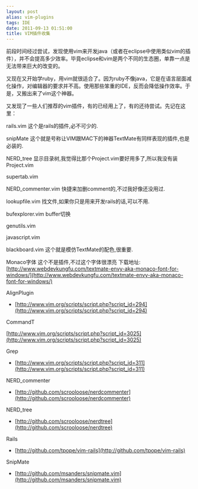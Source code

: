 ```yaml
---
layout: post
alias: vim-plugins
tags: IDE
date: 2011-09-13 01:51:00
title: VIM插件收集
---
```


前段时间经过尝试，发现使用vim来开发java（或者在eclipse中使用类似vim的插件），并不会提高多少效率。毕竟eclipse和vim是两个不同的生态圈，单靠一点是无法带来巨大的改变的。

又现在又开始学ruby，用vim就很适合了。因为ruby不像java，它是在语言层面减化操作，对编辑器的要求并不高。使用那些笨重的IDE，反而会降低操作效率。于是，又搬出来了vim这个神器。

又发现了一些人们推荐的vim插件，有的已经用上了，有的还待尝试。先记在这里：

<span id="more-101"></span>

rails.vim 这个是rails的插件,必不可少的.

snipMate 这个就是号称让VIM跟MAC下的神器TextMate有同样表现的插件,也是必装的.

NERD_tree 显示目录树,我觉得比那个Project.vim要好用多了,所以我没有装Project.vim

supertab.vim

NERD_commenter.vim 快捷来加删comment的,不过我好像还没用过.

lookupfile.vim 找文件,如果你只是用来开发rails的话,可以不用.

bufexplorer.vim buffer切换

genutils.vim

javascript.vim

blackboard.vim 这个就是模仿TextMate的配色,很重要.

Monaco字体 这个不是插件,不过这个字体很漂亮 下载地址: [http://www.webdevkungfu.com/textmate-envy-aka-monaco-font-for-windows/](http://www.webdevkungfu.com/textmate-envy-aka-monaco-font-for-windows/)

AlignPlugin

- [http://www.vim.org/scripts/script.php?script_id=294](http://www.vim.org/scripts/script.php?script_id=294)

CommandT

[http://www.vim.org/scripts/script.php?script_id=3025](http://www.vim.org/scripts/script.php?script_id=3025)

Grep

- [http://www.vim.org/scripts/script.php?script_id=311](http://www.vim.org/scripts/script.php?script_id=311)

NERD_commenter

- [http://github.com/scrooloose/nerdcommenter](http://github.com/scrooloose/nerdcommenter)

NERD_tree

- [http://github.com/scrooloose/nerdtree](http://github.com/scrooloose/nerdtree)

Rails

- [http://github.com/tpope/vim-rails](http://github.com/tpope/vim-rails)

SnipMate

- [http://github.com/msanders/snipmate.vim](http://github.com/msanders/snipmate.vim)
